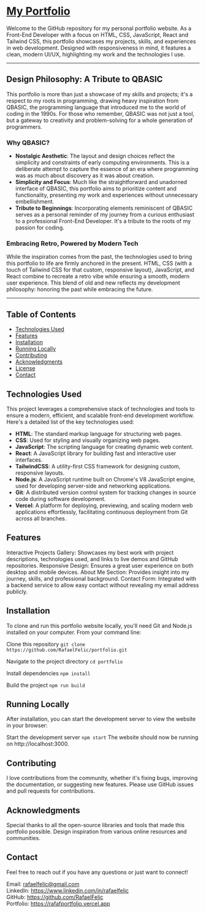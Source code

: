 # [My Portfolio](https://rafafportfolio.vercel.app)

Welcome to the GitHub repository for my personal portfolio website. As a Front-End Developer with a focus on HTML, CSS, JavaScript, React and Tailwind CSS, this portfolio showcases my projects, skills, and experiences in web development. Designed with responsiveness in mind, it features a clean, modern UI/UX, highlighting my work and the technologies I use.

---

## Design Philosophy: A Tribute to QBASIC

This portfolio is more than just a showcase of my skills and projects; it's a respect to my roots in programming, drawing heavy inspiration from QBASIC, the programming language that introduced me to the world of coding in the 1990s. For those who remember, QBASIC was not just a tool, but a gateway to creativity and problem-solving for a whole generation of programmers.

### Why QBASIC?

- **Nostalgic Aesthetic**: The layout and design choices reflect the simplicity and constraints of early computing environments. This is a deliberate attempt to capture the essence of an era where programming was as much about discovery as it was about creation.
- **Simplicity and Focus**: Much like the straightforward and unadorned interface of QBASIC, this portfolio aims to prioritize content and functionality, presenting my work and experiences without unnecessary embellishment.
- **Tribute to Beginnings**: Incorporating elements reminiscent of QBASIC serves as a personal reminder of my journey from a curious enthusiast to a professional Front-End Developer. It's a tribute to the roots of my passion for coding.

### Embracing Retro, Powered by Modern Tech

While the inspiration comes from the past, the technologies used to bring this portfolio to life are firmly anchored in the present. HTML, CSS (with a touch of Tailwind CSS for that custom, responsive layout), JavaScript, and React combine to recreate a retro vibe while ensuring a smooth, modern user experience. This blend of old and new reflects my development philosophy: honoring the past while embracing the future.

---

## Table of Contents
- [Technologies Used](#technologies-used)
- [Features](#features)
- [Installation](#installation)
- [Running Locally](#running-locally)
- [Contributing](#contributing)
- [Acknowledgments](#acknowledgments)
- [License](#license)
- [Contact](#contact)

## Technologies Used

This project leverages a comprehensive stack of technologies and tools to ensure a modern, efficient, and scalable front-end development workflow. Here's a detailed list of the key technologies used:

- **HTML**: The standard markup language for structuring web pages.
- **CSS**: Used for styling and visually organizing web pages.
- **JavaScript**: The scripting language for creating dynamic web content.
- **React**: A JavaScript library for building fast and interactive user interfaces.
- **TailwindCSS**: A utility-first CSS framework for designing custom, responsive layouts.
- **Node.js**: A JavaScript runtime built on Chrome's V8 JavaScript engine, used for developing server-side and networking applications.
- **Git**: A distributed version control system for tracking changes in source code during software development.
- **Vercel**: A platform for deploying, previewing, and scaling modern web applications effortlessly, facilitating continuous deployment from Git across all branches.

## Features

Interactive Projects Gallery: Showcases my best work with project descriptions, technologies used, and links to live demos and GitHub repositories.
Responsive Design: Ensures a great user experience on both desktop and mobile devices.
About Me Section: Provides insight into my journey, skills, and professional background.
Contact Form: Integrated with a backend service to allow easy contact without revealing my email address publicly.

## Installation

To clone and run this portfolio website locally, you'll need Git and Node.js installed on your computer. From your command line:

Clone this repository
``git clone https://github.com/RafaelFelic/portfolio.git``

Navigate to the project directory
``cd portfolio``

Install dependencies
``npm install``

Build the project
``npm run build``

## Running Locally

After installation, you can start the development server to view the website in your browser:

Start the development server
``npm start``
The website should now be running on http://localhost:3000.

## Contributing

I love contributions from the community, whether it's fixing bugs, improving the documentation, or suggesting new features. Please use GitHub issues and pull requests for contributions.

## Acknowledgments

Special thanks to all the open-source libraries and tools that made this portfolio possible.
Design inspiration from various online resources and communities.

## Contact

Feel free to reach out if you have any questions or just want to connect!

Email: rafaelfelic@gmail.com<br>
LinkedIn: https://www.linkedin.com/in/rafaelfelic<br>
GitHub: https://github.com/RafaelFelic<br>
Portfolio: https://rafafportfolio.vercel.app
